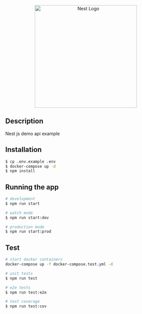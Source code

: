 <p align="center">
  <a href="http://nestjs.com/" target="blank"><img src="https://nestjs.com/img/logo_text.svg" width="320" alt="Nest Logo" /></a>
</p>

## Description

Nest js demo api example

## Installation

```bash
$ cp .env.example .env
$ docker-compose up -d
$ npm install
```

## Running the app

```bash
# development
$ npm run start

# watch mode
$ npm run start:dev

# production mode
$ npm run start:prod
```

## Test

```bash
# start docker containers
docker-compose up -f docker-compose.test.yml -d

# unit tests
$ npm run test

# e2e tests
$ npm run test:e2e

# test coverage
$ npm run test:cov
```
